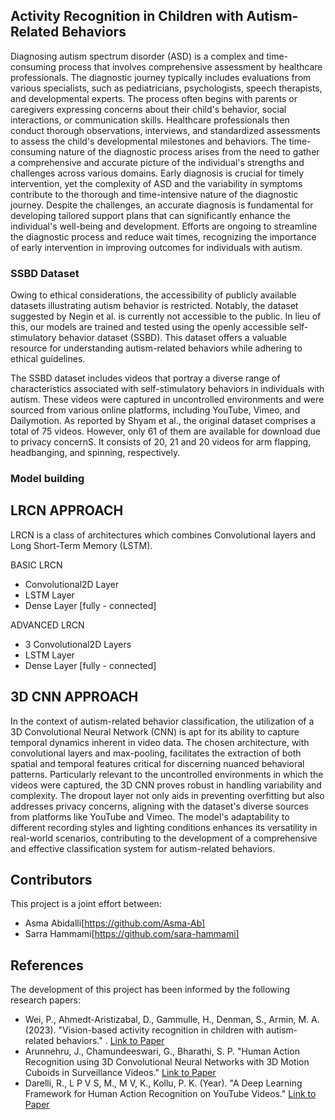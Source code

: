 ## Activity Recognition in Children with Autism-Related Behaviors
Diagnosing autism spectrum disorder (ASD) is a complex and time-consuming process that involves comprehensive assessment by healthcare professionals. The diagnostic journey typically includes evaluations from various specialists, such as pediatricians, psychologists, speech therapists, and developmental experts. The process often begins with parents or caregivers expressing concerns about their child's behavior, social interactions, or communication skills. Healthcare professionals then conduct thorough observations, interviews, and standardized assessments to assess the child's developmental milestones and behaviors. The time-consuming nature of the diagnostic process arises from the need to gather a comprehensive and accurate picture of the individual's strengths and challenges across various domains. Early diagnosis is crucial for timely intervention, yet the complexity of ASD and the variability in symptoms contribute to the thorough and time-intensive nature of the diagnostic journey. Despite the challenges, an accurate diagnosis is fundamental for developing tailored support plans that can significantly enhance the individual's well-being and development. Efforts are ongoing to streamline the diagnostic process and reduce wait times, recognizing the importance of early intervention in improving outcomes for individuals with autism.

### SSBD Dataset

Owing to ethical considerations, the accessibility of publicly available datasets illustrating autism behavior is restricted. Notably, the dataset suggested by Negin et al. is currently not accessible to the public. In lieu of this, our models are trained and tested using the openly accessible self-stimulatory behavior dataset (SSBD). This dataset offers a valuable resource for understanding autism-related behaviors while adhering to ethical guidelines.

The SSBD dataset includes videos that portray a diverse range of characteristics associated with self-stimulatory behaviors in individuals with autism. These videos were captured in uncontrolled environments and were sourced from various online platforms, including YouTube, Vimeo, and Dailymotion. As reported by Shyam et al., the original dataset comprises a total of 75 videos. However, only 61 of them are available for download due to privacy concernS. It consists of 20, 21 and 20 videos for arm flapping, headbanging, and spinning, respectively.

### Model building
## LRCN APPROACH

LRCN is a class of architectures which combines Convolutional layers and Long Short-Term Memory (LSTM).

BASIC LRCN

- Convolutional2D Layer
- LSTM Layer
- Dense Layer [fully - connected]

ADVANCED LRCN

- 3 Convolutional2D Layers
- LSTM Layer
- Dense Layer [fully - connected]

## 3D CNN APPROACH

In the context of autism-related behavior classification, the utilization of a 3D Convolutional Neural Network (CNN) is apt for its ability to capture temporal dynamics inherent in video data. The chosen architecture, with convolutional layers and max-pooling, facilitates the extraction of both spatial and temporal features critical for discerning nuanced behavioral patterns. Particularly relevant to the uncontrolled environments in which the videos were captured, the 3D CNN proves robust in handling variability and complexity. The dropout layer not only aids in preventing overfitting but also addresses privacy concerns, aligning with the dataset's diverse sources from platforms like YouTube and Vimeo. The model's adaptability to different recording styles and lighting conditions enhances its versatility in real-world scenarios, contributing to the development of a comprehensive and effective classification system for autism-related behaviors.

## Contributors
This project is a joint effort between:
* Asma Abidalli[https://github.com/Asma-Ab]
* Sarra Hammami[https://github.com/sara-hammami]
## References
The development of this project has been informed by the following research papers:

- Wei, P., Ahmedt-Aristizabal, D., Gammulle, H., Denman, S., Armin, M. A. (2023). "Vision-based activity recognition in children with autism-related behaviors." . [Link to Paper](https://www.sciencedirect.com/science/article/pii/S2405844023039701)
- Arunnehru, J., Chamundeeswari, G., Bharathi, S. P. "Human Action Recognition using 3D Convolutional Neural Networks with 3D Motion Cuboids in Surveillance Videos." [Link to Paper](https://www.sciencedirect.com/science/article/pii/S1877050918310044)
- Darelli, R., L P V S, M., M V, K., Kollu, P. K. (Year). "A Deep Learning Framework for Human Action Recognition on YouTube Videos." [Link to Paper](https://ceur-ws.org/Vol-3269/PAPER_03.pdf)
